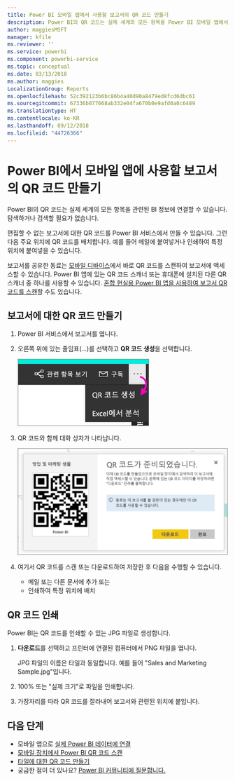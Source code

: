 ```yaml
---
title: Power BI 모바일 앱에서 사용할 보고서의 QR 코드 만들기
description: Power BI의 QR 코드는 실제 세계의 모든 항목을 Power BI 모바일 앱에서 관련된 BI 정보에 연결할 수 있습니다. 검색할 필요가 없습니다.
author: maggiesMSFT
manager: kfile
ms.reviewer: ''
ms.service: powerbi
ms.component: powerbi-service
ms.topic: conceptual
ms.date: 03/13/2018
ms.author: maggies
LocalizationGroup: Reports
ms.openlocfilehash: 52c392123b6bc86b4a40d90a8479ed8fcd6dbc61
ms.sourcegitcommit: 67336b077668ab332e04fa670b0e9afd0a0c6489
ms.translationtype: HT
ms.contentlocale: ko-KR
ms.lasthandoff: 09/12/2018
ms.locfileid: "44726366"
---
```

# <a name="create-a-qr-code-for-a-report-in-power-bi-to-use-in-the-mobile-apps"></a>Power BI에서 모바일 앱에 사용할 보고서의 QR 코드 만들기
Power BI의 QR 코드는 실제 세계의 모든 항목을 관련된 BI 정보에 연결할 수 있습니다. 탐색하거나 검색할 필요가 없습니다.

편집할 수 없는 보고서에 대한 QR 코드를 Power BI 서비스에서 만들 수 있습니다. 그런 다음 주요 위치에 QR 코드를 배치합니다. 예를 들어 메일에 붙여넣거나 인쇄하여 특정 위치에 붙여넣을 수 있습니다. 

보고서를 공유한 동료는 [모바일 디바이스](consumer/mobile/mobile-apps-qr-code.md)에서 바로 QR 코드를 스캔하여 보고서에 액세스할 수 있습니다. Power BI 앱에 있는 QR 코드 스캐너 또는 휴대폰에 설치된 다른 QR 스캐너 중 하나를 사용할 수 있습니다. [혼합 현실용 Power BI 앱을 사용하여 보고서 QR 코드를 스캔](consumer/mobile/mobile-mixed-reality-app.md#scan-a-report-qr-code-in-holographic-view)할 수도 있습니다.

## <a name="create-a-qr-code-for-a-report"></a>보고서에 대한 QR 코드 만들기
1. Power BI 서비스에서 보고서를 엽니다.
2. 오른쪽 위에 있는 줄임표(...)를 선택하고 **QR 코드 생성**을 선택합니다. 
   
    ![](media/service-create-qr-code-for-report/power-bi-create-qr-code-report.png)
3. QR 코드와 함께 대화 상자가 나타납니다. 
   
    ![](media/service-create-qr-code-for-report/powerbi_report_qrcode.png)
4. 여기서 QR 코드를 스캔 또는 다운로드하여 저장한 후 다음을 수행할 수 있습니다. 
   
   * 메일 또는 다른 문서에 추가 또는 
   * 인쇄하여 특정 위치에 배치 

## <a name="print-the-qr-code"></a>QR 코드 인쇄
Power BI는 QR 코드를 인쇄할 수 있는 JPG 파일로 생성합니다. 

1. **다운로드**를 선택하고 프린터에 연결된 컴퓨터에서 PNG 파일을 엽니다.  
   
   JPG 파일의 이름은 타일과 동일합니다. 예를 들어 "Sales and Marketing Sample.jpg"입니다.
   
1. 100% 또는 "실제 크기"로 파일을 인쇄합니다.  
2. 가장자리를 따라 QR 코드를 잘라내어 보고서와 관련된 위치에 붙입니다. 

## <a name="next-steps"></a>다음 단계
* 모바일 앱으로 [실제 Power BI 데이터에 연결](consumer/mobile/mobile-apps-data-in-real-world-context.md)
* [모바일 장치에서 Power BI QR 코드 스캔](consumer/mobile/mobile-apps-qr-code.md)
* [타일에 대한 QR 코드 만들기](service-create-qr-code-for-tile.md)
* 궁금한 점이 더 있나요? [Power BI 커뮤니티에 질문합니다.](http://community.powerbi.com/)

